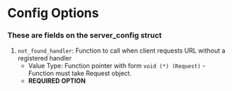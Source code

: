 # Config Options

### These are fields on the server_config struct

1. `not_found_handler`: Function to call when client requests URL without a registered handler
    - Value Type: Function pointer with form `void (*) (Request)` - Function must take Request object.
    - <b>REQUIRED OPTION</b>
